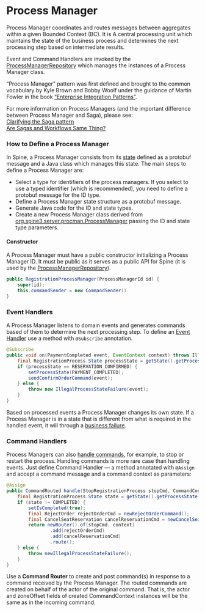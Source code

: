 # Process Manager

Process Manager coordinates and routes messages between aggregates within a given Bounded Context (BC). It is A central processing unit which maintains the state of the business process and determines the next processing step based on intermediate results.

Event and Command Handlers are invoked by the [ProcessManagerRepository](./repository.md) which manages the instances of a Process Manager class.

“Process Manager” pattern was first defined and brought to the common vocabulary by Kyle Brown and Bobby Woolf under the guidance of Martin Fowler in the book [“Enterprise Integration Patterns”](http://www.enterpriseintegrationpatterns.com/patterns/messaging/ProcessManager.html).

For more information on Process Managers (and the important difference between Process Manager and Saga), please see:  
[Clarifying the Saga pattern](http://kellabyte.com/2012/05/30/clarifying-the-saga-pattern/)  
[Are Sagas and Workflows Same Thing?](https://dzone.com/articles/are-sagas-and-workflows-same-t)

### How to Define a Process Manager

In Spine, a Process Manager consists from its [state](../biz-model/process-manager-states.md) defined as a protobuf message and a Java class which manages this state. 
The main steps to define a Process Manager are:

* Select a type for identifiers of the process managers. If you select to use a typed identifier (which is recommended), you need to define a protobuf message for the ID type.
* Define a Process Manager state structure as a protobuf message.
* Generate Java code for the ID and state types.
* Create a new Process Manager class derived from [org.spine3.server.procman.ProcessManager](https://github.com/SpineEventEngine/core-java/blob/037ac4d9e7133a95c75d927e5b649ab4f6f0f7f2/server/src/main/java/org/spine3/server/procman/ProcessManager.java) passing the ID and state type parameters.

#### Constructor 

A Process Manager must have a public constructor initializing a Process Manager ID. It must be public as it serves as a public API for Spine (it is used by the [ProcessManagerRepository](./repository.md)).

```java
public RegistrationProcessManager(ProcessManagerId id) {
    super(id);
    this.commandSender = new CommandSender()
}
```
### Event Handlers
A Process Manager listens to domain events and generates commands based of them to determine the next processing step. To define an [Event Handler](./event-handler.md) use a method with `@Subscribe` annotation.

```java
@Subscribe
public void on(PaymentCompleted event, EventContext context) throws IllegalProcessStateFailure {
    final RegistrationProcess.State processState = getState().getProcessState();
    if (processState == RESERVATION_CONFIRMED) {
        setProcessState(PAYMENT_COMPLETED);
        sendConfirmOrderCommand(event);
    } else {
        throw new IllegalProcessStateFailure(event);
    }
}
```
Based on processed events a Process Manager changes its own state. If a Process Manager is in a state that is different from what is required in the handled event, it will through a [business failure](../biz-model/failures.md). 

### Command Handlers

Process Managers can also [handle commands](./command-handler.md), for example, to stop or restart the process. Handling commands is more rare case than handling events. Just define Command Handler — a method annotated with `@Assign` and accept a command message and a command context as parameters:

```java
@Assign
public CommandRouted handle(StopRegistrationProcess stopCmd, CommandContext context) {
    final RegistrationProcess.State state = getState().getProcessState();
    if (state != COMPLETED) {
        setIsCompleted(true);
        final RejectOrder rejectOrderCmd = newRejectOrderCommand();
        final CancelSeatReservation cancelReservationCmd = newCancelSeatReservationCommand();
        return newRouter().of(stopCmd, context)
                .add(rejectOrderCmd)
                .add(cancelReservationCmd)
                .route();
    } else {
        throw newIllegalProcessStateFailure();
    }
}
```
Use a **Command Router** to create and post command(s) in response to a command received by the Process Manager. 
The routed commands are created on behalf of the actor of the original command. That is, the actor and zoneOffset fields of created CommandContext instances will be the same as in the incoming command.
